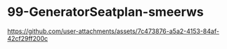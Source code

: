 # 99-GeneratorSeatplan-smeerws

https://github.com/user-attachments/assets/7c473876-a5a2-4153-84af-42cf29ff200c

